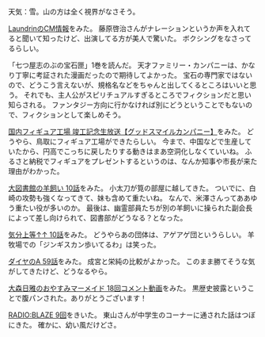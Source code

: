 天気：雪。山の方は全く視界がなさそう。

[LaundrinのCM情報](http://www.laundrin.jp/cm/)をみた。
藤原啓治さんがナレーションというか声を入れてると聞いて知ったけど、出演してる方が美人で驚いた。
ボクシングをなさってるらしい。

「七つ屋志のぶの宝石匣」1巻を読んだ。
天才ファミリー・カンパニーは、かなり丁寧に考証された漫画だったので期待してよかった。
宝石の専門家ではないので、どうこう言えないが、規格名などをちゃんと出してくるところはいいと思う。
それでも、主人公がスピリチュアルすぎるところでフィクションだと思い知らされる。
ファンタジー方向に行かなければ別にどうということでもないので、フィクションとして楽しめそう。

[国内フィギュア工場 竣工記念生放送【グッドスマイルカンパニー】](http://live.nicovideo.jp/watch/lv201498813)をみた。
どうやら、鳥取にフィギュア工場ができたらしい。
今まで、中国などで生産していたから、円高でこっちに戻したりする動きはまあ空洞化しなくていいね。
ふるさと納税でフィギュアをプレゼントするというのは、なんか知事や市長が来た理由がわかった。

[大図書館の羊飼い 10話](http://www.nicovideo.jp/watch/1418178208)をみた。
小太刀が筧の部屋に越してきた。
ついでに、白崎の攻勢も強くなってきて、妹も含めて重たいね。
なんで、米澤さんってああゆう重たい役が多いのか。
最後は、幽霊部員たちが別の羊飼いに操られた副会長によって差し向けられて、図書部がどうなる？となった。

[気分上等↑↑ 10話](http://www.nicovideo.jp/watch/1418205430)をみた。
どうやらあの団体は、アゲアゲ団というらしい。
羊牧場での「ジンギスカン歩いてるわ」は笑った。

[ダイヤのA 59話](http://www.nicovideo.jp/watch/1418178389)をみた。
成宮と栄純の比較がよかった。
このまま勝てそうな気がしてきたけど、どうなるやら。

[大森日雅のおやすみマーメイド 18回コメント動画](http://www.nicovideo.jp/watch/1418216110)をみた。
黒歴史披露ということで腹パンされた。ありがとうございます！

[RADIO:BLAZE 9回](http://www.nicovideo.jp/watch/1418105447)をきいた。
東山さんが中学生のコーナーに通された話はつぼにきた。
確かに、幼い風だけどさ。
